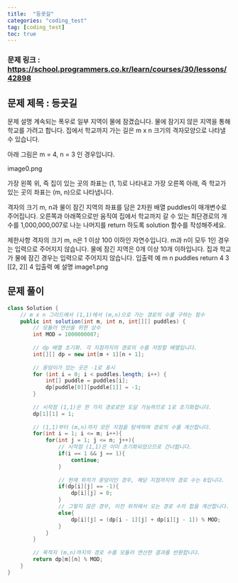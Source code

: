 ```yaml
---
title:  "등굣길"
categories: "coding_test"
tag: [coding_test]
toc: true
---
```


### 문제 링크 : https://school.programmers.co.kr/learn/courses/30/lessons/42898

## 문제 제목 : 등굣길

문제 설명
계속되는 폭우로 일부 지역이 물에 잠겼습니다. 물에 잠기지 않은 지역을 통해 학교를 가려고 합니다. 집에서 학교까지 가는 길은 m x n 크기의 격자모양으로 나타낼 수 있습니다.

아래 그림은 m = 4, n = 3 인 경우입니다.

image0.png

가장 왼쪽 위, 즉 집이 있는 곳의 좌표는 (1, 1)로 나타내고 가장 오른쪽 아래, 즉 학교가 있는 곳의 좌표는 (m, n)으로 나타냅니다.

격자의 크기 m, n과 물이 잠긴 지역의 좌표를 담은 2차원 배열 puddles이 매개변수로 주어집니다. 오른쪽과 아래쪽으로만 움직여 집에서 학교까지 갈 수 있는 최단경로의 개수를 1,000,000,007로 나눈 나머지를 return 하도록 solution 함수를 작성해주세요.

제한사항
격자의 크기 m, n은 1 이상 100 이하인 자연수입니다.
m과 n이 모두 1인 경우는 입력으로 주어지지 않습니다.
물에 잠긴 지역은 0개 이상 10개 이하입니다.
집과 학교가 물에 잠긴 경우는 입력으로 주어지지 않습니다.
입출력 예
m	n	puddles	return
4	3	[[2, 2]]	4
입출력 예 설명
image1.png

## 문제 풀이
```java
class Solution {
    // m x n 그리드에서 (1,1)에서 (m,n)으로 가는 경로의 수를 구하는 함수
    public int solution(int m, int n, int[][] puddles) {
        // 모듈러 연산을 위한 상수
        int MOD = 1000000007;
        
        // dp 배열 초기화. 각 지점까지의 경로의 수를 저장할 배열입니다.
        int[][] dp = new int[m + 1][n + 1];
        
        // 웅덩이가 있는 곳은 -1로 표시
        for (int i = 0; i < puddles.length; i++) {
            int[] puddle = puddles[i];
            dp[puddle[0]][puddle[1]] = -1;
        }
        
        // 시작점 (1,1)은 한 가지 경로로만 도달 가능하므로 1로 초기화합니다.
        dp[1][1] = 1;
        
        // (1,1)부터 (m,n)까지 모든 지점을 탐색하며 경로의 수를 계산합니다.
        for(int i = 1; i <= m; i++){
            for(int j = 1; j <= n; j++){
                // 시작점 (1,1)은 이미 초기화되었으므로 건너뜁니다.
                if(i == 1 && j == 1){ 
                    continue;
                }
                
                // 현재 위치가 웅덩이인 경우, 해당 지점까지의 경로 수는 0입니다.
                if(dp[i][j] == -1){
                    dp[i][j] = 0;
                }
                // 그렇지 않은 경우, 이전 위치에서 오는 경로 수의 합을 계산합니다.
                else{
                    dp[i][j] = (dp[i - 1][j] + dp[i][j - 1]) % MOD;
                }
            }
        } 
        
        // 목적지 (m,n)까지의 경로 수를 모듈러 연산한 결과를 반환합니다.
        return dp[m][n] % MOD;
    }
}

```